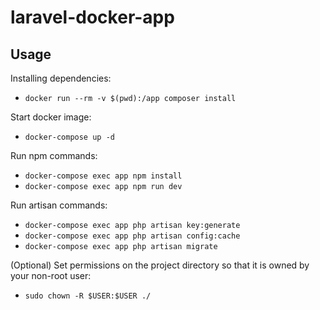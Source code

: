 # laravel-docker-app

## Usage

Installing dependencies:
- `docker run --rm -v $(pwd):/app composer install`

Start docker image:
- `docker-compose up -d`

Run npm commands:
- `docker-compose exec app npm install`
- `docker-compose exec app npm run dev`

Run artisan commands:
- `docker-compose exec app php artisan key:generate`
- `docker-compose exec app php artisan config:cache`
- `docker-compose exec app php artisan migrate`

(Optional) Set permissions on the project directory so that it is owned by your non-root user:
- `sudo chown -R $USER:$USER ./`
